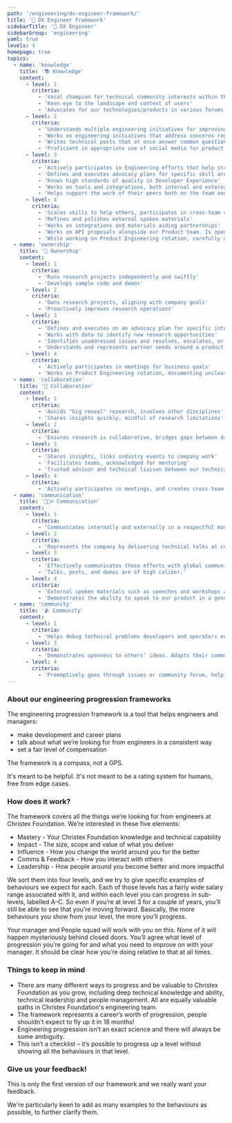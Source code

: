 ```yaml
---
path: '/engineering/dx-engineer-framework/'
title: '🧪 DX Engineer Framework'
sidebarTitle: '🧪 DX Engineer'
sidebarGroup: 'engineering'
yaml: true
levels: 4
homepage: true
topics:
  - name: 'knowledge'
    title: '📚 Knowledge'
    content:
      - level: 1
        criteria:
          - 'Vocal champion for technical community interests within the company'
          - 'Keen eye to the landscape and context of users'
          - 'Advocates for our technologies/products in various forums'
      - level: 2
        criteria:
          - 'Understands multiple engineering initiatives for improving developer experience'
          - 'Works on engineering initiatives that address concerns regarding improving the developer experience'
          - 'Writes technical posts that at once answer common questions/address technical concerns that might inhibit developers from working with our products with ease'
          - 'Proficient in appropriate use of social media for product awareness'
      - level: 3
        criteria:
          - 'Actively participates in Engineering efforts that help streamline the Developer Experience of our Product.'
          - 'Defines and executes advocacy plans for specific skill areas'
          - 'Knows high standards of quality in Developer Experience'
          - 'Works on tools and integrations, both internal and external to the company.'
          - 'Helps support the work of their peers both on the team and in the community at large, by pair programming, reviewing, and providing mentoring.'
      - level: 4
        criteria:
          - 'Scales skills to help others, participates in cross-team collaboration'
          - 'Refines and polishes external spoken materials'
          - 'Works on integrations and materials aiding partnerships'
          - 'Works on API proposals alongside our Product team. Is open to building out examples and use cases to validate concepts, and is also equally open to hearing "no".'
          - 'While working on Product Engineering rotation, carefully documents processes that aren’t clear. Makes sure to work on the tickets assigned to them and works on the engineering efforts that aren’t glamorous to keep the team moving quickly.'
  - name: 'ownership'
    title: '🔑 Ownership'
    content:
      - level: 1
        criteria:
          - 'Runs research projects independently and swiftly'
          - 'Develops sample code and demos'
      - level: 2
        criteria:
          - 'Owns research projects, aligning with company goals'
          - 'Proactively improves research operations'
      - level: 3
        criteria:
          - 'Defines and executes on an advocacy plan for specific interest/skill area to grow adoption of our platform.'
          - 'Works with data to identify new research opportunities'
          - 'Identifies unaddressed issues and resolves, escalates, or finds the appropriate owner to ensure the highest level of quality.'
          - 'Understands and represents partner needs around a product category to inform the planning of new features, changes, and need for adoption.'
      - level: 4
        criteria:
          - 'Actively participates in meetings for business goals'
          - 'Works on Product Engineering rotation, documenting unclear processes'
  - name: 'collaboration'
    title: '🤝 Collaboration'
    content:
      - level: 1
        criteria:
          - 'Avoids "big reveal" research, involves other disciplines'
          - 'Shares insights quickly, mindful of research limitations'
      - level: 2
        criteria:
          - 'Ensures research is collaborative, bridges gaps between data sources'
      - level: 3
        criteria:
          - 'Shares insights, links industry events to company work'
          - 'Facilitates teams, acknowledged for mentoring'
          - 'Trusted advisor and technical liaison between our technical communities and our Product'
      - level: 4
        criteria:
          - 'Actively participates in meetings, and creates cross-team collaboration where necessary to address business goals.'
  - name: 'communication'
    title: '🙋🏾‍♂️ Communication'
    content:
      - level: 1
        criteria:
          - 'Communicates internally and externally in a respectful manner.'
      - level: 2
        criteria:
          - 'Represents the company by delivering technical talks at conferences, meetups, podcasts, and hackathons.'
      - level: 3
        criteria:
          - 'Effectively communicates these efforts with global communities, but only once they are up to a high quality and standard.'
          - 'Talks, posts, and demos are of high caliber.'
      - level: 4
        criteria:
          - 'External spoken materials such as speeches and workshops are refined and polished, practiced well so that the least amount of disturbance during presentation occurs and the audience feels respected.'
          - 'Demonstrates the ability to speak to our product in a genuine way that outlines the credibility of the best features of the product from a business perspective. Must be truthful.'
  - name: 'community'
    title: '🫂 Community'
    content:
      - level: 1
        criteria:
          - 'Helps debug technical problems developers and operators encounter with our platforms, reporting back to product or PRing fixes as appropriate to the context.'
      - level: 3
        criteria:
          - 'Demonstrates openness to others’ ideas. Adapts their communication style to most effectively communicate with the target audience. Effectively and accurately shares credit for ideas and collaborative efforts.'
      - level: 4
        criteria:
          - 'Preemptively goes through issues or community forum, helping people out where they can and pointing them to materials that can get them set up properly and smooth the developer experience of their workflow. Notices when issues are reoccuring and creates resources that clarify or solve these issues. Makes sure the resources are easy to locate.'
---
```


### About our engineering progression frameworks

The engineering progression framework is a tool that helps engineers and managers:

- make development and career plans
- talk about what we’re looking for from engineers in a consistent way
- set a fair level of compensation

The framework is a compass, not a GPS.

It's meant to be helpful. It's not meant to be a rating system for humans, free from edge cases.

### How does it work?

The framework covers all the things we’re looking for from engineers at Christex Foundation. We’re interested in these five elements:

- Mastery - Your Christex Foundation knowledge and technical capability
- Impact - The size, scope and value of what you deliver
- Influence - How you change the world around you for the better
- Comms & Feedback - How you interact with others
- Leadership - How people around you become better and more impactful

We sort them into four levels, and we try to give specific examples of behaviours we expect for each. Each of those levels has a fairly wide salary range associated with it, and within each level you can progress in sub-levels, labelled A–C. So even if you’re at level 3 for a couple of years, you’ll still be able to see that you’re moving forward. Basically, the more behaviours you show from your level, the more you’ll progress.

Your manager and People squad will work with you on this. None of it will happen mysteriously behind closed doors. You’ll agree what level of progression you’re going for and what you need to improve on with your manager. It should be clear how you’re doing relative to that at all times.

### Things to keep in mind

- There are many different ways to progress and be valuable to Christex Foundation as you grow, including deep technical knowledge and ability, technical leadership and people management. All are equally valuable paths in Christex Foundation's engineering team.
- The framework represents a career’s worth of progression, people shouldn’t expect to fly up it in 18 months!
- Engineering progression isn’t an exact science and there will always be some ambiguity.
- This isn’t a checklist – it’s possible to progress up a level without showing all the behaviours in that level.

### Give us your feedback!

This is only the first version of our framework and we really want your feedback.

We're particularly keen to add as many examples to the behaviours as possible, to further clarify them.
